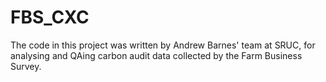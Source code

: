 # FBS_CXC

The code in this project was written by Andrew Barnes' team at SRUC, for analysing and QAing carbon audit data collected by the Farm Business Survey.
